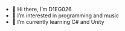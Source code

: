 - 👋 Hi there, I’m D1EG026
- 👀 I’m interested in programming and music
- 🌱 I’m currently learning C# and Unity

<!---
D1EG026/D1EG026 is a ✨ special ✨ repository because its `README.md` (this file) appears on your GitHub profile.
You can click the Preview link to take a look at your changes.
--->
